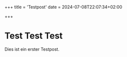 +++
title = 'Testpost'
date = 2024-07-08T22:07:34+02:00

+++


# Test Test Test
Dies ist ein erster Testpost.
